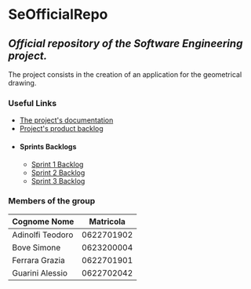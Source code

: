 # SeOfficialRepo
## _Official repository of the Software Engineering project._
The project consists in the creation of an application for the geometrical drawing.
### Useful Links
- [The project's documentation][ProjectDocumentation]
- [Project's product backlog][ProductBacklog]
- #### Sprints Backlogs
  - [Sprint 1 Backlog][Sprint1Backlog]
  - [Sprint 2 Backlog][Sprint2Backlog]
  - [Sprint 3 Backlog][Sprint3Backlog]
### Members of the group
| Cognome Nome | Matricola |
| ------ | ------ |
| Adinolfi Teodoro | 0622701902 |
| Bove Simone | 0623200004 |
| Ferrara Grazia | 0622701901 |
| Guarini Alessio | 0622702042 |
[//]: # (These are reference links used in the body of this note and get stripped out when the markdown processor does its job. There is no need to format nicely because it shouldn't be seen.)
[ProjectDocumentation]: <https://docs.google.com/document/d/11LS6uFm0iw_HIBtN6rmv4GdBf1fTTtaRvRyZ0VrTzSE/edit?usp=sharing>
[ProductBacklog]: <https://docs.google.com/document/d/1SK5jJmYV0rKeb9OjgGsf4yMWCf-Uazr1yBo0fQmBsDw/edit#heading=h.m89gdcvoqlyh>
[Sprint1Backlog]: <https://docs.google.com/document/d/1Pj19VCDoVawmJLAVUKWaxiAZPZQYi1qhqQx-kr_0Ufw/edit?usp=sharing>
[Sprint2Backlog]: <https://docs.google.com/document/d/1b7oTrOqHy8RFqCet0eWqKil9Yny2nbrlEYmJry3LhQ4/edit?usp=sharing>
[Sprint3Backlog]: <https://docs.google.com/document/d/1L4T3B_V7AvVnaCuWIQtfAmG2ltspJcxUFuktN5KoNUM/edit?usp=sharing>
